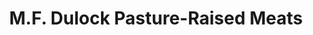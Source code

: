 ---
title: "M.F. Dulock Pasture-Raised Meats"
url: /somerville/m-f-dulock-pasture-raised-meats/
shop: Metzgerei
---